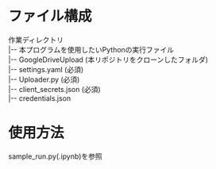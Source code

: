 # ファイル構成
作業ディレクトリ  
  |-- 本プログラムを使用したいPythonの実行ファイル  
  |-- GoogleDriveUpload (本リポジトリをクローンしたフォルダ)  
        |-- settings.yaml (必須)  
        |-- Uploader.py (必須)  
        |-- client_secrets.json (必須)  
        |-- credentials.json  
  
# 使用方法
sample_run.py(.ipynb)を参照

